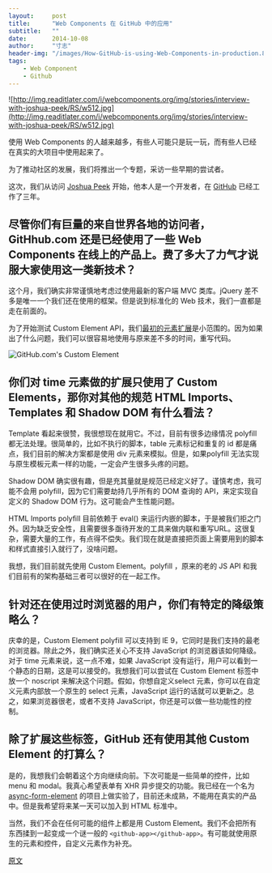 ```yaml
---
layout:     post
title:      "Web Components 在 GitHub 中的应用"
subtitle:   ""
date:       2014-10-08
author:     "寸志"
header-img: "/images/How-GitHub-is-using-Web-Components-in-production.8652c7e1.jpg"
tags:
    - Web Component
    - Github
---
```


![http://img.readitlater.com/i/webcomponents.org/img/stories/interview-with-joshua-peek/RS/w512.jpg](http://img.readitlater.com/i/webcomponents.org/img/stories/interview-with-joshua-peek/RS/w512.jpg)

使用 Web Components 的人越来越多，有些人可能只是玩一玩，而有些人已经在真实的大项目中使用起来了。

为了推动社区的发展，我们将推出一个专题，采访一些早期的尝试者。

这次，我们从访问 [Joshua Peek](https://twitter.com/joshpeek/) 开始，他本人是一个开发者，在 [GitHub](https://github.com/) 已经工作了三年。

## 尽管你们有巨量的来自世界各地的访问者，GitHhub.com 还是已经使用了一些 Web Components 在线上的产品上。费了多大了力气才说服大家使用这一类新技术？

这个月，我们确实非常谨慎地考虑过使用最新的客户端 MVC 类库。jQuery 差不多是唯一一个我们还在使用的框架。但是说到标准化的 Web 技术，我们一直都是走在前面的。

为了开始测试 Custom Element API，我们[最初的元素扩展](https://github.com/github/time-elements)是小范围的。因为如果出了什么问题，我们可以很容易地使用与原来差不多的时间，重写代码。

![GitHub.com's Custom Element](http://webcomponents.org/img/stories/github-custom-element.jpg)

## 你们对 time 元素做的扩展只使用了 Custom Elements，那你对其他的规范 HTML Imports、Templates 和 Shadow DOM 有什么看法？

Template 看起来很赞，我很想现在就用它。不过，目前有很多边缘情况 polyfill 都无法处理。很简单的，比如不执行的脚本，table 元素标记和重复的 id 都是痛点，我们目前的解决方案都是使用 div 元素来模拟。但是，如果polyfill 无法实现与原生模板元素一样的功能，一定会产生很多头疼的问题。

Shadow DOM 确实很有趣，但是充其量就是规范已经定义好了。谨慎考虑，我可能不会用 polyfill，因为它们需要劫持几乎所有的 DOM 查询的 API，来定实现自定义的 Shadow DOM 行为。这可能会产生性能问题。

HTML Imports polyfill 目前依赖于 eval() 来运行内嵌的脚本，于是被我们拒之门外。因为缺乏安全性，且需要很多亟待开发的工具来做内联和重写URL。这很复杂，需要大量的工作，有点得不偿失。我们现在就是直接把页面上需要用到的脚本和样式直接引入就行了，没啥问题。

我想，我们目前就先使用 Custom Element。polyfill ，原来的老的 JS API 和我们目前有的架构基础三者可以很好的在一起工作。

## 针对还在使用过时浏览器的用户，你们有特定的降级策略么？

庆幸的是，Custom Element polyfill 可以支持到 IE 9，它同时是我们支持的最老的浏览器。除此之外，我们确实还关心不支持 JavaScript 的浏览器该如何降级。对于 time 元素来说，这一点不难，如果 JavaScript 没有运行，用户可以看到一个静态的日期，这是可以接受的。我想我们可以尝试在 Custom Element 标签中放一个 noscript 来解决这个问题。假如，你想自定义select 元素，你可以在自定义元素内部放一个原生的 select 元素，JavaScript 运行的话就可以更新之。总之，如果浏览器很老，或者不支持 JavaScript，你还是可以做一些功能性的控制。

## 除了扩展这些标签，GitHub 还有使用其他 Custom Element 的打算么？

是的，我想我们会朝着这个方向继续向前。下次可能是一些简单的控件，比如 menu  和 modal。我真心希望表单有 XHR 异步提交的功能。我已经在一个名为 [async-form-element](https://github.com/josh/async-form-element) 的项目上做实验了，目前还未成熟，不能用在真实的产品中。但是我希望将来某一天可以加入到 HTML 标准中。

当然，我们不会在任何可能的组件上都是用 Custom Element。我们不会把所有东西揉到一起变成一个谜一般的 `<github-app></github-app>`。有可能就使用原生的元素和控件，自定义元素作为补充。

[原文](http://webcomponents.org/articles/interview-with-joshua-peek/)
